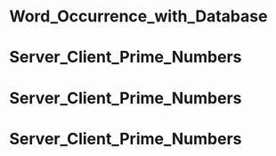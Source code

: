 # Word_Occurrence_with_Database
# Server_Client_Prime_Numbers
# Server_Client_Prime_Numbers
# Server_Client_Prime_Numbers
